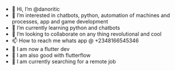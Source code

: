 - 👋 Hi, I’m @danoritic
- 👀 I’m interested in chatbots, python, automation of machines and processes, app and game development 
- 🌱 I’m currently learning python and chatbots
- 💞️ I’m looking to collaborate on any thing revolutional and cool
- 📫 How to reach me whats app @ +2348166545346
- 💞️ I am now a flutter dev
- 💞️ I am also good with flutterflow
- 💞️ I am currently searching for a remote job

<!---
danoritic/danoritic is a ✨ special ✨ repository because its `README.md` (this file) appears on your GitHub profile.
You can click the Preview link to take a look at your changes.
--->
